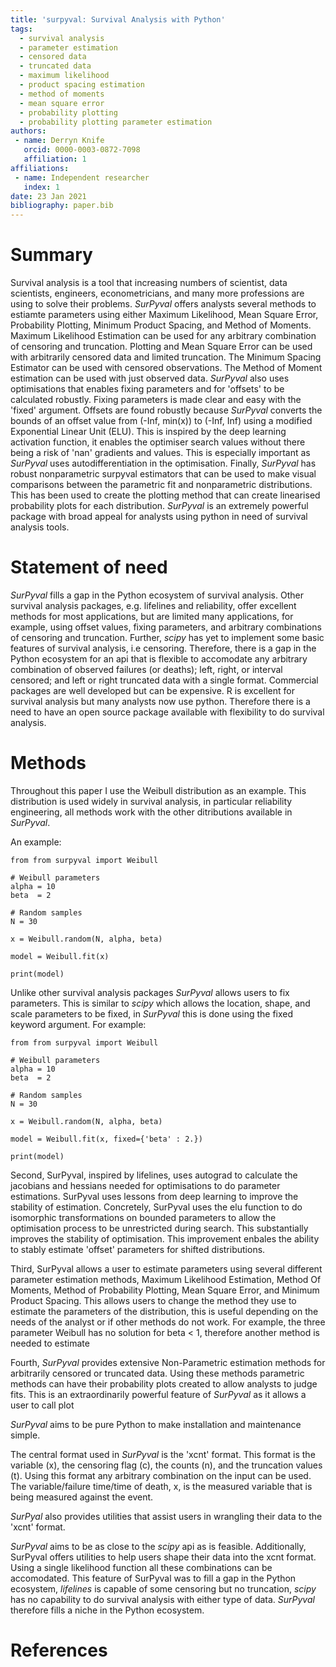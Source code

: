 ```yaml
---
title: 'surpyval: Survival Analysis with Python'
tags:
  - survival analysis
  - parameter estimation
  - censored data
  - truncated data
  - maximum likelihood
  - product spacing estimation
  - method of moments
  - mean square error
  - probability plotting
  - probability plotting parameter estimation
authors:
 - name: Derryn Knife
   orcid: 0000-0003-0872-7098 
   affiliation: 1
affiliations:
 - name: Independent researcher
   index: 1
date: 23 Jan 2021
bibliography: paper.bib
---
```


# Summary

Survival analysis is a tool that increasing numbers of scientist, data scientists, engineers, econometricians, and many more professions are using to solve their problems. *SurPyval* offers analysts several methods to estiamte parameters using either Maximum Likelihood, Mean Square Error, Probability Plotting, Minimum Product Spacing, and Method of Moments. Maximum Likelihood Estimation can be used for any arbitrary combination of censoring and truncation. Plotting and Mean Square Error can be used with arbitrarily censored data and limited truncation. The Minimum Spacing Estimator can be used with censored observations. The Method of Moment estimation can be used with just observed data. *SurPyval* also uses optimisations that enables fixing parameters and for 'offsets' to be calculated robustly. Fixing parameters is made clear and easy with the 'fixed' argument. Offsets are found robustly because *SurPyval* converts the bounds of an offset value from (-Inf, min(x)) to (-Inf, Inf) using a modified Exponential Linear Unit (ELU). This is inspired by the deep learning activation function, it enables the optimiser search values without there being a risk of 'nan' gradients and values. This is especially important as *SurPyval* uses autodifferentiation in the optimisation. Finally, *SurPyval* has robust nonparametric surpyval estimators that can be used to make visual comparisons between the parametric fit and nonparametric distributions. This has been used to create the plotting method that can create linearised probability plots for each distribution. *SurPyval* is an extremely powerful package with broad appeal for analysts using python in need of survival analysis tools.

# Statement of need

*SurPyval* fills a gap in the Python ecosystem of survival analysis. Other survival analysis packages, e.g. lifelines and reliability, offer excellent methods for most applications, but are limited many applications, for example, using offset values, fixing parameters, and arbitrary combinations of censoring and truncation. Further, *scipy* has yet to implement some basic features of survival analysis, i.e censoring. Therefore, there is a gap in the Python ecosystem for an api that is flexible to accomodate any arbitrary combination of observed failures (or deaths); left, right, or interval censored; and left or right truncated data with a single format. Commercial packages are well developed but can be expensive. R is excellent for survival analysis but many analysts now use python. Therefore there is a need to have an open source package available with flexibility to do survival analysis.

# Methods

Throughout this paper I use the Weibull distribution as an example. This distribution is used widely in survival analysis, in particular reliability engineering, all methods work with the other ditributions available in *SurPyval*.

An example:

```
from from surpyval import Weibull

# Weibull parameters
alpha = 10
beta  = 2

# Random samples
N = 30

x = Weibull.random(N, alpha, beta)

model = Weibull.fit(x)

print(model)
```

Unlike other survival analysis packages *SurPyval* allows users to fix parameters. This is similar to *scipy* which allows the location, shape, and scale parameters to be fixed, in *SurPyval* this is done using the fixed keyword argument. For example:

```
from from surpyval import Weibull

# Weibull parameters
alpha = 10
beta  = 2

# Random samples
N = 30

x = Weibull.random(N, alpha, beta)

model = Weibull.fit(x, fixed={'beta' : 2.})

print(model)
```

Second, SurPyval, inspired by lifelines, uses autograd to calculate the jacobians and hessians needed for optimisations to do parameter estimations. SurPyval uses lessons from deep learning to improve the stability of estimation. Concretely, SurPyval uses the elu function to do isomorphic transformations on bounded parameters to allow the optimisation process to be unrestricted during search. This substantially improves the stability of optimisation. This improvement enbales the ability to stably estimate 'offset' parameters for shifted distributions. 

Third, SurPyval allows a user to estimate parameters using several different parameter estimation methods, Maximum Likelihood Estimation, Method Of Moments, Method of Probability Plotting, Mean Square Error, and Minimum Product Spacing. This allows users to change the method they use to estimate the parameters of the distribution, this is useful depending on the needs of the analyst or if other methods do not work. For example, the three parameter Weibull has no solution for beta < 1, therefore another method is needed to estimate

Fourth, *SurPyval* provides extensive Non-Parametric estimation methods for arbitrarily censored or truncated data. Using these methods parametric methods can have their probability plots created to allow analysts to judge fits. This is an extraordinarily powerful feature of *SurPyval* as it allows a user to call plot 

*SurPyval* aims to be pure Python to make installation and maintenance simple. 



The central format used in *SurPyval* is the 'xcnt' format. This format is the variable (x), the censoring flag (c), the counts (n), and the truncation values (t). Using this format any arbitrary combination on the input can be used. The variable/failure time/time of death, x, is the measured variable that is being measured against the event.

*SurPyal* also provides utilities that assist users in wrangling their data to the 'xcnt' format.

*SurPyval* aims to be as close to the *scipy* api as is feasible. Additionally, SurPyval offers utilities to help users shape their data into the xcnt format. Using a single likelihood function all these combinations can be accomodated. This feature of SurPyval was to fill a gap in the Python ecosystem, *lifelines* is capable of some censoring but no truncation, *scipy* has no capability to do survival analysis with either type of data. *SurPyval* therefore fills a niche in the Python ecosystem.

# References
